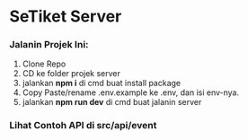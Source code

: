 # SeTiket Server

### Jalanin Projek Ini:
1. Clone Repo
2. CD ke folder projek server
3. jalankan **npm i** di cmd buat install package
4. Copy Paste/rename .env.example ke .env, dan isi env-nya. 
5. jalankan **npm run dev** di cmd buat jalanin server

### Lihat Contoh API di src/api/event